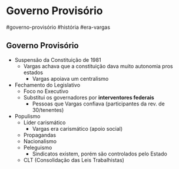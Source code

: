 # Governo Provisório
#governo-provisório #história #era-vargas
## Governo Provisório
- Suspensão da Constituição de 1981
	- Vargas achava que a constituição dava muito autonomia pros estados
		- Vargas apoiava um centralismo
- Fechamento do Legislativo
	- Foco no Executivo
	- Substitui os governadores por **interventores federais**
		- Pessoas que Vargas confiava (participantes da rev. de 30/tenentes)
- Populismo
	- Líder carismático
		- Vargas era carismático (apoio social)
	- Propagandas
	- Nacionalismo
	- Peleguismo
		- Sindicatos existem, porém são controlados pelo Estado
	- CLT (Consolidação das Leis Trabalhistas)
